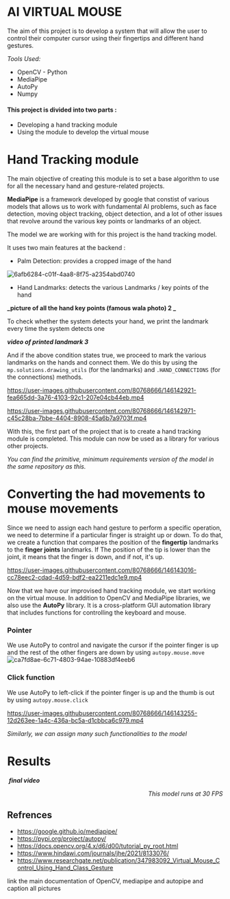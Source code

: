# **AI VIRTUAL MOUSE**
The aim of this project is to develop a system that will allow the user to control their computer cursor using their fingertips and different hand gestures.

 *Tools Used:*
- OpenCV - Python
- MediaPipe 
- AutoPy
- Numpy


#### This project is divided into two parts :
- Developing a hand tracking module
- Using the module to develop the virtual mouse 

# Hand Tracking module 
The main objective of creating this module is to set a base algorithm to use for all the necessary hand and gesture-related projects.

**MediaPipe** is a framework developed by google that constist of various models that allows us to work with fundamental AI problems, such as face detection, moving object tracking, object detection, and a lot of other issues that revolve around the various key points or landmarks of an object.

The model we are working with for this project is the hand tracking model. 

It uses two main features at the backend :
- Palm Detection: provides a cropped image of the hand

![6afb6284-c01f-4aa8-8f75-a2354abd0740](https://user-images.githubusercontent.com/80768666/146142160-517f0c2f-eeb3-4b7a-b5fe-36905cb73f7a.jpg)


- Hand Landmarks: detects the various Landmarks / key points of the hand

**_picture of all the hand key points (famous wala photo) 2 _**



To check whether the system detects your hand, we print the landmark every time the system detects one

**_video of printed landmark 3_**

And if the above condition states true, we proceed to mark the various landmarks on the hands and connect them. 
We do this by using the `mp.solutions.drawing_utils` (for the landmarks) and `.HAND_CONNECTIONS` (for the connections) methods.



https://user-images.githubusercontent.com/80768666/146142921-fea665dd-3a76-4103-92c1-207e04cb44eb.mp4




https://user-images.githubusercontent.com/80768666/146142971-c45c28ba-7bbe-4404-8908-45a6b7a9703f.mp4




With this, the first part of the project that is to create a hand tracking module is completed. This module can now be used as a library for various other projects.

*You can find the primitive, minimum requirements version of the model in the same repository as this.*

# Converting the had movements to mouse movements

Since we need to assign each hand gesture to perform a specific operation, we need to determine if a particular finger is straight up or down. To do that, we create a function that compares the position of the **fingertip** landmarks to the **finger joints** landmarks. If The position of the tip is lower than the joint, it means that the finger is down, and if not, it's up. 





https://user-images.githubusercontent.com/80768666/146143016-cc78eec2-cdad-4d59-bdf2-ea2211edc1e9.mp4


Now that we have our improvised hand tracking module, we start working on the virtual mouse. In addition to OpenCV and MediaPipe libraries, we also use the **AutoPy** library. It is a cross-platform GUI automation library that includes functions for controlling the keyboard and mouse.

### Pointer
We use AutoPy to control and navigate the cursor if the pointer finger is up and the rest of the other fingers are down by using `autopy.mouse.move`
![ca7fd8ae-6c71-4803-94ae-10883df4eeb6](https://user-images.githubusercontent.com/80768666/146143098-541ece3e-2bad-4608-81d4-8bbc96239fd3.jpg)


### Click function
We use AutoPy to left-click if the pointer finger is up and the thumb is out by using `autopy.mouse.click`



https://user-images.githubusercontent.com/80768666/146143255-12d263ee-1a4c-436a-bc5a-d1cbbca6c979.mp4


*Similarly, we can assign many such functionalities to the model*

# Results
 **_final video_**

<p align="right" style="font-style:oblique">This model runs at 30 FPS</p>

## Refrences 

- https://google.github.io/mediapipe/
- https://pypi.org/project/autopy/
- https://docs.opencv.org/4.x/d6/d00/tutorial_py_root.html
- https://www.hindawi.com/journals/jhe/2021/8133076/
- https://www.researchgate.net/publication/347983092_Virtual_Mouse_Control_Using_Hand_Class_Gesture



link the main documentation of OpenCV, mediapipe and autopipe and caption all pictures
